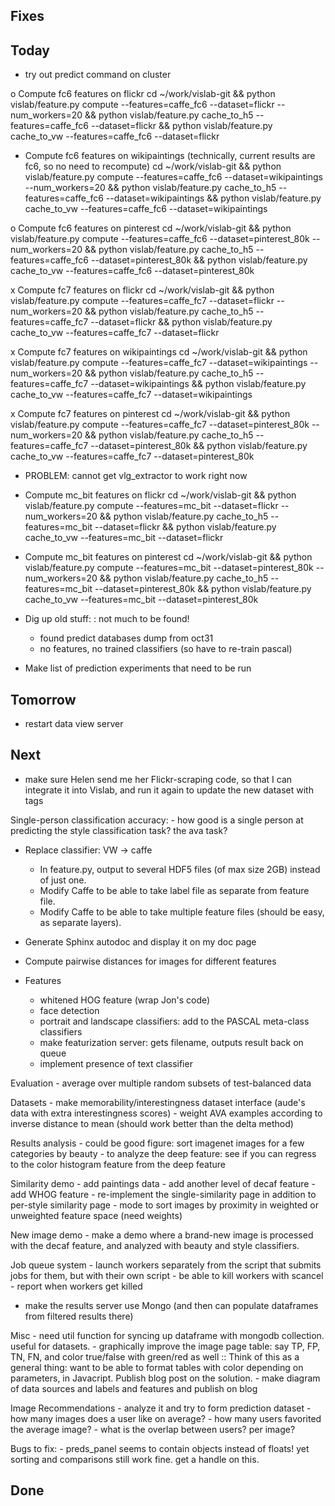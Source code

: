 ## Fixes

## Today

- try out predict command on cluster

o Compute fc6 features on flickr
    cd ~/work/vislab-git && python vislab/feature.py compute --features=caffe_fc6 --dataset=flickr --num_workers=20 && python vislab/feature.py cache_to_h5 --features=caffe_fc6 --dataset=flickr && python vislab/feature.py cache_to_vw --features=caffe_fc6 --dataset=flickr

- Compute fc6 features on wikipaintings
    (technically, current results are fc6, so no need to recompute)
    cd ~/work/vislab-git && python vislab/feature.py compute --features=caffe_fc6 --dataset=wikipaintings --num_workers=20 && python vislab/feature.py cache_to_h5 --features=caffe_fc6 --dataset=wikipaintings &&     python vislab/feature.py cache_to_vw --features=caffe_fc6 --dataset=wikipaintings

o Compute fc6 features on pinterest
    cd ~/work/vislab-git && python vislab/feature.py compute --features=caffe_fc6 --dataset=pinterest_80k --num_workers=20 && python vislab/feature.py cache_to_h5 --features=caffe_fc6 --dataset=pinterest_80k &&     python vislab/feature.py cache_to_vw --features=caffe_fc6 --dataset=pinterest_80k

x Compute fc7 features on flickr
    cd ~/work/vislab-git && python vislab/feature.py compute --features=caffe_fc7 --dataset=flickr --num_workers=20 && python vislab/feature.py cache_to_h5 --features=caffe_fc7 --dataset=flickr && python vislab/feature.py cache_to_vw --features=caffe_fc7 --dataset=flickr

x Compute fc7 features on wikipaintings
    cd ~/work/vislab-git && python vislab/feature.py compute --features=caffe_fc7 --dataset=wikipaintings --num_workers=20 && python vislab/feature.py cache_to_h5 --features=caffe_fc7 --dataset=wikipaintings && python vislab/feature.py cache_to_vw --features=caffe_fc7 --dataset=wikipaintings

x Compute fc7 features on pinterest
    cd ~/work/vislab-git && python vislab/feature.py compute --features=caffe_fc7 --dataset=pinterest_80k --num_workers=20 && python vislab/feature.py cache_to_h5 --features=caffe_fc7 --dataset=pinterest_80k && python vislab/feature.py cache_to_vw --features=caffe_fc7 --dataset=pinterest_80k

- PROBLEM: cannot get vlg_extractor to work right now

- Compute mc_bit features on flickr
    cd ~/work/vislab-git && python vislab/feature.py compute --features=mc_bit --dataset=flickr --num_workers=20 && python vislab/feature.py cache_to_h5 --features=mc_bit --dataset=flickr && python vislab/feature.py cache_to_vw --features=mc_bit --dataset=flickr

- Compute mc_bit features on pinterest
    cd ~/work/vislab-git && python vislab/feature.py compute --features=mc_bit --dataset=pinterest_80k --num_workers=20 && python vislab/feature.py cache_to_h5 --features=mc_bit --dataset=pinterest_80k && python vislab/feature.py cache_to_vw --features=mc_bit --dataset=pinterest_80k

- Dig up old stuff:
    : not much to be found!
    - found predict databases dump from oct31
    - no features, no trained classifiers (so have to re-train pascal)

- Make list of prediction experiments that need to be run

## Tomorrow

- restart data view server

## Next

- make sure Helen send me her Flickr-scraping code, so that I can integrate it into Vislab, and run it again to update the new dataset with tags

Single-person classification accuracy:
    - how good is a single person at predicting the style classification task? the ava task?

- Replace classifier: VW -> caffe
    - In feature.py, output to several HDF5 files (of max size 2GB) instead of just one.
    - Modify Caffe to be able to take label file as separate from feature file.
    - Modify Caffe to be able to take multiple feature files (should be easy, as separate layers).

- Generate Sphinx autodoc and display it on my doc page

- Compute pairwise distances for images for different features

- Features
    - whitened HOG feature (wrap Jon's code)
    - face detection
    - portrait and landscape classifiers: add to the PASCAL meta-class classifiers
    - make featurization server: gets filename, outputs result back on queue
    - implement presence of text classifier

Evaluation
    - average over multiple random subsets of test-balanced data

Datasets
    - make memorability/interestingness dataset interface (aude's data with extra interestingness scores)
    - weight AVA examples according to inverse distance to mean (should work better than the delta method)

Results analysis
    - could be good figure: sort imagenet images for a few categories by beauty
    - to analyze the deep feature: see if you can regress to the color histogram feature from the deep feature

Similarity demo
    - add paintings data
    - add another level of decaf feature
    - add WHOG feature
    - re-implement the single-similarity page in addition to per-style similarity page
    - mode to sort images by proximity in weighted or unweighted feature space (need weights)

New image demo
    - make a demo where a brand-new image is processed with the decaf feature, and analyzed with beauty and style classifiers.

Job queue system
    - launch workers separately from the script that submits jobs for them, but with their own script
    - be able to kill workers with scancel
    - report when workers get killed

- make the results server use Mongo (and then can populate dataframes from filtered results there)

Misc
    - need util function for syncing up dataframe with mongodb collection. useful for datasets.
    - graphically improve the image page table: say TP, FP, TN, FN, and color true/false with green/red as well
        :: Think of this as a general thing: want to be able to format tables with color depending on parameters, in Javacript. Publish blog post on the solution.
    - make diagram of data sources and labels and features and publish on blog

Image Recommendations
    - analyze it and try to form prediction dataset
        - how many images does a user like on average?
        - how many users favorited the average image?
        - what is the overlap between users? per image?

Bugs to fix:
    - preds_panel seems to contain objects instead of floats! yet sorting and comparisons still work fine. get a handle on this.

## Done

